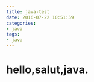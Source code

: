 ```yaml
---
title: java-test
date: 2016-07-22 10:51:59
categories:
- java
tags:
- java
---
```

# hello,salut,java.